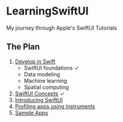 # LearningSwiftUI

My journey through Apple's SwiftUI Tutorials

## The Plan
1. [Develop in Swift](https://developer.apple.com/tutorials/develop-in-swift/)
   - SwiftUI foundations ✓
   - Data modeling
   - Machine learning
   - Spatial computing
2. [SwiftUI Concepts](https://developer.apple.com/tutorials/swiftui-concepts) ✓
3. [Introducing SwiftUI](https://developer.apple.com/tutorials/swiftui)
4. [Profiling apps using Instruments](https://developer.apple.com/tutorials/instruments)
5. [Sample Apps](https://developer.apple.com/tutorials/sample-apps)
